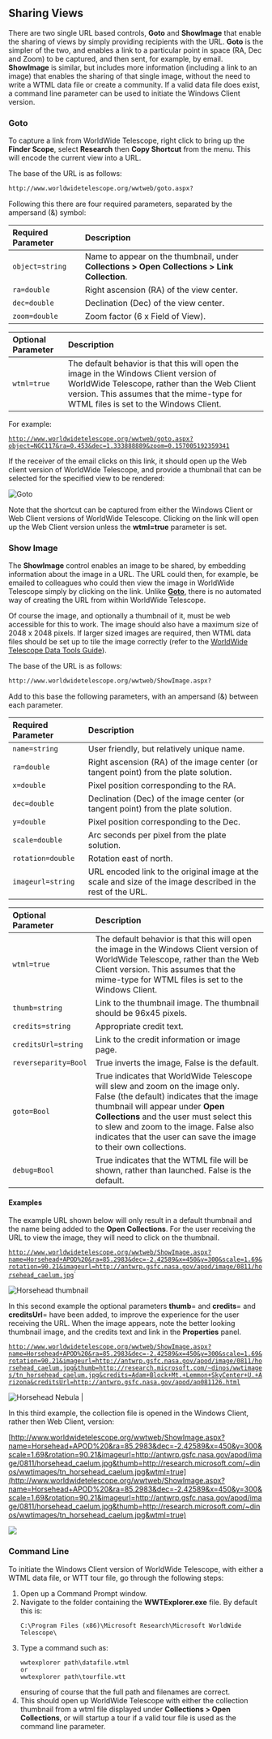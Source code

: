 ## Sharing Views

There are two single URL based controls, **Goto** and **ShowImage** that enable the sharing of views by simply providing recipients with the URL. **Goto** is the simpler of the two, and enables a link to a particular point in space (RA, Dec and Zoom) to be captured, and then sent, for example, by email. **ShowImage** is similar, but includes more information (including a link to an image) that enables the sharing of that single image, without the need to write a WTML data file or create a community. If a valid data file does exist, a command line parameter can be used to initiate the Windows Client version.

### Goto

To capture a link from WorldWide Telescope, right click to bring up the **Finder Scope**, select **Research** then **Copy Shortcut** from the menu. This will encode the current view into a URL.

The base of the URL is as follows:

```html
http://www.worldwidetelescope.org/wwtweb/goto.aspx?
```

Following this there are four required parameters, separated by the ampersand (&) symbol:

| Required Parameter | Description |
| :-- | :-- |
| ```object=string``` | Name to appear on the thumbnail, under **Collections > Open Collections > Link Collection**. |
| ```ra=double``` | Right ascension (RA) of the view center. |
| ```dec=double``` | Declination (Dec) of the view center. |
| ```zoom=double``` | Zoom factor (6 x Field of View). |


| Optional Parameter | Description |
| :-- | :-- |
| ```wtml=true``` | The default behavior is that this will open the image in the Windows Client version of WorldWide Telescope, rather than the Web Client version. This assumes that the mime-type for WTML files is set to the Windows Client. |

For example:


[```http://www.worldwidetelescope.org/wwtweb/goto.aspx?object=NGC117&ra=0.453&dec=1.333888889&zoom=0.157005192359341```](http://www.worldwidetelescope.org/wwtweb/goto.aspx?object=NGC117&ra=0.453&dec=1.333888889&zoom=0.157005192359341)

If the receiver of the email clicks on this link, it should open up the Web client version of WorldWide Telescope, and provide a thumbnail that can be selected for the specified view to be rendered:

![Goto](images/GotoNGC117.jpg)

Note that the shortcut can be captured from either the Windows Client or Web Client versions of WorldWide Telescope. Clicking on the link will open up the Web Client version unless the **wtml=true** parameter is set.

### Show Image


The **ShowImage** control enables an image to be shared, by embedding information about the image in a URL. The URL could then, for example, be emailed to colleagues who could then view the image in WorldWide Telescope simply by clicking on the link. Unlike [**Goto**](#goto), there is no automated way of creating the URL from within WorldWide Telescope.

Of course the image, and optionally a thumbnail of it, must be web accessible for this to work. The image should also have a maximum size of 2048 x 2048 pixels. If larger sized images are required, then WTML data files should be set up to tile the image correctly (refer to the [WorldWide Telescope Data Tools Guide](WorldWideTelescopeDataToolsGuide.html)).

The base of the URL is as follows:

```html
http://www.worldwidetelescope.org/wwtweb/ShowImage.aspx?
```

Add to this base the following parameters, with an ampersand (&) between each parameter.


| Required Parameter | Description |
| :-- | :-- |
| ```name=string``` | User friendly, but relatively unique name.
| ```ra=double``` | Right ascension (RA) of the image center (or tangent point) from the plate solution. |
| ```x=double``` | Pixel position corresponding to the RA. |
| ```dec=double``` | Declination (Dec) of the image center (or tangent point) from the plate solution. |
| ```y=double``` | Pixel position corresponding to the Dec. |
| ```scale=double``` | Arc seconds per pixel from the plate solution. |
| ```rotation=double``` | Rotation east of north. |
| ```imageurl=string``` | URL encoded link to the original image at the scale and size of the image described in the rest of the URL. |

| Optional Parameter | Description |
| :-- | :-- |
| ```wtml=true``` | The default behavior is that this will open the image in the Windows Client version of WorldWide Telescope, rather than the Web Client version. This assumes that the mime-type for WTML files is set to the Windows Client.
| ```thumb=string``` | Link to the thumbnail image. The thumbnail should be 96x45 pixels. |
| ```credits=string``` | Appropriate credit text. |
| ```creditsUrl=string``` | Link to the credit information or image page. |
| ```reverseparity=Bool``` | True inverts the image, False is the default. |
| ```goto=Bool``` | True indicates that WorldWide Telescope will slew and zoom on the image only. False (the default) indicates that the image thumbnail will appear under **Open Collections** and the user must select this to slew and zoom to the image. False also indicates that the user can save the image to their own collections. |
| ```debug=Bool``` | True indicates that the WTML file will be shown, rather than launched. False is the default. |

#### Examples

The example URL shown below will only result in a default thumbnail and the name being added to the **Open Collections**. For the user receiving the URL to view the image, they will need to click on the thumbnail.

[```http://www.worldwidetelescope.org/wwtweb/ShowImage.aspx?name=Horsehead+APOD%20&ra=85.2983&dec=-2.42589&x=450&y=300&scale=1.69&rotation=90.21&imageurl=http://antwrp.gsfc.nasa.gov/apod/image/0811/horsehead_caelum.jpg```](http://www.worldwidetelescope.org/wwtweb/ShowImage.aspx?name=Horsehead+APOD%20&ra=85.2983&dec=-2.42589&x=450&y=300&scale=1.69&rotation=90.21&imageurl=http://antwrp.gsfc.nasa.gov/apod/image/0811/horsehead_caelum.jpg)`

![Horsehead thumbnail](images/Horsehead1.jpg)

In this second example the optional parameters **thumb**= and **credits**= and **creditsUrl**= have been added, to improve the experience for the user receiving the URL. When the image appears, note the better looking thumbnail image, and the credits text and link in the **Properties** panel.


[```http://www.worldwidetelescope.org/wwtweb/ShowImage.aspx?name=Horsehead+APOD%20&ra=85.2983&dec=-2.42589&x=450&y=300&scale=1.69&rotation=90.21&imageurl=http://antwrp.gsfc.nasa.gov/apod/image/0811/horsehead_caelum.jpg&thumb=http://research.microsoft.com/~dinos/wwtimages/tn_horsehead_caelum.jpg&credits=Adam+Block+Mt.+Lemmon+SkyCenter+U.+Arizona&creditsUrl=http://antwrp.gsfc.nasa.gov/apod/ap081126.html```](http://www.worldwidetelescope.org/wwtweb/ShowImage.aspx?name=Horsehead+APOD%20&ra=85.2983&dec=-2.42589&x=450&y=300&scale=1.69&rotation=90.21&imageurl=http://antwrp.gsfc.nasa.gov/apod/image/0811/horsehead_caelum.jpg&thumb=http://research.microsoft.com/~dinos/wwtimages/tn_horsehead_caelum.jpg&credits=Adam+Block+Mt.+Lemmon+SkyCenter+U.+Arizona&creditsUrl=http://antwrp.gsfc.nasa.gov/apod/ap081126.html)

![Horsehead Nebula](images/Horsehead2.png) |

In this third example, the collection file is opened in the Windows Client, rather then Web Client, version:

[http://www.worldwidetelescope.org/wwtweb/ShowImage.aspx?name=Horsehead+APOD%20&ra=85.2983&dec=-2.42589&x=450&y=300&scale=1.69&rotation=90.21&imageurl=http://antwrp.gsfc.nasa.gov/apod/image/0811/horsehead_caelum.jpg&thumb=http://research.microsoft.com/~dinos/wwtimages/tn_horsehead_caelum.jpg&wtml=true](http://www.worldwidetelescope.org/wwtweb/ShowImage.aspx?name=Horsehead+APOD%20&ra=85.2983&dec=-2.42589&x=450&y=300&scale=1.69&rotation=90.21&imageurl=http://antwrp.gsfc.nasa.gov/apod/image/0811/horsehead_caelum.jpg&thumb=http://research.microsoft.com/~dinos/wwtimages/tn_horsehead_caelum.jpg&wtml=true)


![](images/horseheadinwindows.jpg)


### Command Line


To initiate the Windows Client version of WorldWide Telescope, with either a WTML data file, or WTT tour file, go through the following steps:

1.  Open up a Command Prompt window.
2.  Navigate to the folder containing the **WWTExplorer.exe** file. By default this is:
    ```
    C:\Program Files (x86)\Microsoft Research\Microsoft WorldWide Telescope\
    ```
3.  Type a command such as:
    ```
    wwtexplorer path\datafile.wtml
    or
    wwtexplorer path\tourfile.wtt
    ```
    ensuring of course that the full path and filenames are correct.
4.  This should open up WorldWide Telescope with either the collection thumbnail from a wtml file displayed under **Collections > Open Collections**, or will startup a tour if a valid tour file is used as the command line parameter.
